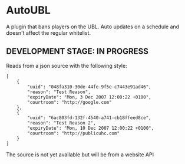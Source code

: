 AutoUBL
=======

A plugin that bans players on the UBL. 
Auto updates on a schedule and doesn't affect the regular whitelist.

## DEVELOPMENT STAGE: IN PROGRESS

Reads from a json source with the following style:

    [
        {
            "uuid": "048fa310-30de-44fe-9f5e-c7443e91ad46",
            "reason": "Test Reason",
            "expiryDate": "Mon, 3 Dec 2007 12:00:22 +0100",
            "courtroom": "http://google.com"
        },
        {
            "uuid": "6ac803fd-132f-4540-a741-cb18ffeed8ce",
            "reason": "Test Reason 2",
            "expiryDate": "Mon, 10 Dec 2007 12:00:22 +0100",
            "courtroom": "http://publicuhc.com"
        }
    ]

The source is not yet available but will be from a website API